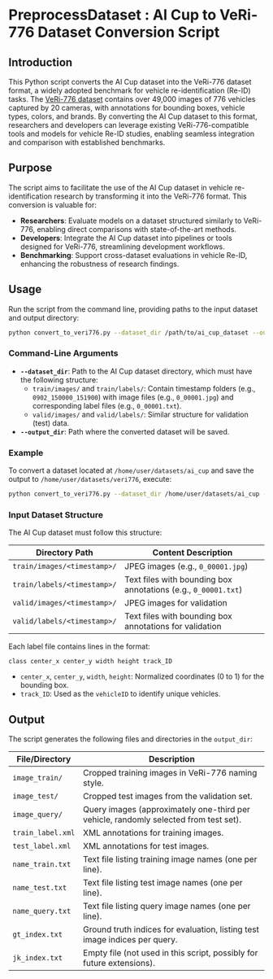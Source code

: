 # PreprocessDataset : AI Cup to VeRi-776 Dataset Conversion Script
## Introduction

This Python script converts the AI Cup dataset into the VeRi-776 dataset format, a widely adopted benchmark for vehicle re-identification (Re-ID) tasks. The [VeRi-776 dataset](https://paperswithcode.com/dataset/veri-776) contains over 49,000 images of 776 vehicles captured by 20 cameras, with annotations for bounding boxes, vehicle types, colors, and brands. By converting the AI Cup dataset to this format, researchers and developers can leverage existing VeRi-776-compatible tools and models for vehicle Re-ID studies, enabling seamless integration and comparison with established benchmarks.

## Purpose

The script aims to facilitate the use of the AI Cup dataset in vehicle re-identification research by transforming it into the VeRi-776 format. This conversion is valuable for:
- **Researchers**: Evaluate models on a dataset structured similarly to VeRi-776, enabling direct comparisons with state-of-the-art methods.
- **Developers**: Integrate the AI Cup dataset into pipelines or tools designed for VeRi-776, streamlining development workflows.
- **Benchmarking**: Support cross-dataset evaluations in vehicle Re-ID, enhancing the robustness of research findings.

## Usage

Run the script from the command line, providing paths to the input dataset and output directory:

```bash
python convert_to_veri776.py --dataset_dir /path/to/ai_cup_dataset --output_dir /path/to/output_directory
```

### Command-Line Arguments
- **`--dataset_dir`**: Path to the AI Cup dataset directory, which must have the following structure:
  - `train/images/` and `train/labels/`: Contain timestamp folders (e.g., `0902_150000_151900`) with image files (e.g., `0_00001.jpg`) and corresponding label files (e.g., `0_00001.txt`).
  - `valid/images/` and `valid/labels/`: Similar structure for validation (test) data.
- **`--output_dir`**: Path where the converted dataset will be saved.

### Example
To convert a dataset located at `/home/user/datasets/ai_cup` and save the output to `/home/user/datasets/veri776`, execute:
```bash
python convert_to_veri776.py --dataset_dir /home/user/datasets/ai_cup --output_dir /home/user/datasets/veri776
```

### Input Dataset Structure
The AI Cup dataset must follow this structure:

| Directory Path                     | Content Description                                      |
|------------------------------------|----------------------------------------------------------|
| `train/images/<timestamp>/`        | JPEG images (e.g., `0_00001.jpg`)                        |
| `train/labels/<timestamp>/`        | Text files with bounding box annotations (e.g., `0_00001.txt`) |
| `valid/images/<timestamp>/`        | JPEG images for validation                               |
| `valid/labels/<timestamp>/`        | Text files with bounding box annotations for validation  |

Each label file contains lines in the format:
```
class center_x center_y width height track_ID
```
- `center_x`, `center_y`, `width`, `height`: Normalized coordinates (0 to 1) for the bounding box.
- `track_ID`: Used as the `vehicleID` to identify unique vehicles.

## Output

The script generates the following files and directories in the `output_dir`:

| File/Directory         | Description                                                                 |
|------------------------|-----------------------------------------------------------------------------|
| `image_train/`         | Cropped training images in VeRi-776 naming style.                           |
| `image_test/`          | Cropped test images from the validation set.                                |
| `image_query/`         | Query images (approximately one-third per vehicle, randomly selected from test set). |
| `train_label.xml`      | XML annotations for training images.                                        |
| `test_label.xml`       | XML annotations for test images.                                            |
| `name_train.txt`       | Text file listing training image names (one per line).                      |
| `name_test.txt`        | Text file listing test image names (one per line).                          |
| `name_query.txt`       | Text file listing query image names (one per line).                         |
| `gt_index.txt`         | Ground truth indices for evaluation, listing test image indices per query.  |
| `jk_index.txt`         | Empty file (not used in this script, possibly for future extensions).       |





